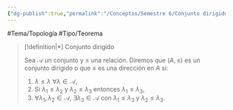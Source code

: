 ```yaml
---
{"dg-publish":true,"permalink":"/Conceptos/Semestre 6/Conjunto dirigido/"}
---
```


#Tema/Topología #Tipo/Teorema 

> [!definition|*] Conjunto dirigido
> 
> Sea $\mathcal{A}$ un conjunto y $\leq$ una relación. Diremos que $(A,\leq)$ es un conjunto dirigido o que $\leq$ es una dirección en $A$ si:
> 1. $\lambda\leq \lambda$ $\forall \lambda \in \mathcal{A}$,
> 2. Si $\lambda_{1}\leq \lambda_{2}$ y $\lambda_{2}\leq \lambda_{3}$ entonces $\lambda_{1}\leq \lambda_{3}$,
> 3. $\forall \lambda_{1},\lambda_{2} \in \mathcal{A}$, $\exists \lambda_{3} \in \mathcal{A}$ con $\lambda_{1}\leq \lambda_{3}$ y $\lambda_{2}\leq \lambda_{3}$.